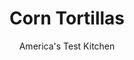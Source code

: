 ---
layout: ../../layouts/MarkdownPostLayout.astro
title: Corn Tortillas
author: America's Test Kitchen
pubDate: 2023-03-15
description: "Fresh homemade tortillas burst with corn flavor and are worlds better than store-bought."
image_url: https://res.cloudinary.com/hksqkdlah/image/upload/ar_1:1,c_fill,dpr_2.0,f_auto,fl_lossy.progressive.strip_profile,g_faces:auto,q_auto:low,w_344/SFS_Corn-Tortillas-8_cdxi5t
tags: ["Mexican","Grains"]
calories: 1523
protein: 1
carbohydrates: 14
fats: 
fiber: 1
ingredients: ["3 cups (12 ounces), masa harina","2 teaspoons, table salt","2-2 1/2 cups, warm water","2 tablespoons plus 1 teaspoon, vegetable oil, divided"]
serves: 18
time: "1½ hours"
instructions: ["Whisk masa harina and salt together in medium bowl. Stir in 2 cups warm water and 2 tablespoons oil with rubber spatula until combined. Using your hands, knead dough in bowl until it is soft and tacky and has texture of Play-Doh. If necessary, add up to ½ cup more warm water, 1 tablespoon at a time, until proper texture is achieved. (You can test for proper hydration by gently flattening a golf ball–size piece of dough with your hands. If many large cracks form around edges, it is too dry.)","Divide dough into 18 equal portions, about a scant 3 tablespoons (1½ ounces) each. Roll each portion into smooth ball between your hands. Transfer dough balls to plate and keep covered with damp paper towel. Cut open seams along sides of 1-gallon zipper-lock bag, leaving bottom seam intact. Spray inside of bag lightly with vegetable oil spray; wipe excess oil spray from bag with paper towel.","Heat remaining 1 teaspoon oil in 12-inch nonstick skillet over medium heat until just smoking. Using tongs, wipe skillet with paper towels. Place 1 dough ball in center of prepared bag. Fold top layer of plastic over ball. Using clear pie plate, press dough flat into thin 5½-inch circle.","Peel top layer of plastic away from tortilla. Using plastic to lift tortilla from bottom, place exposed side of tortilla in palm of your hand and invert tortilla. Peel away plastic. Carefully flip tortilla into skillet and cook until bottom begins to brown at edges, about 1 minute.","Using thin spatula, flip tortilla and cook until second side is browned at edges, about 45 seconds. Flip tortilla again and press center and edges firmly with spatula so tortilla puffs, about 15 seconds.","Transfer cooked tortilla to tortilla warmer or wrap in damp dish towel. Repeat with remaining dough balls, lightly spraying bag with oil spray and wiping off excess as needed to keep tortillas from sticking. Serve. (If storing tortillas in damp dish towel, microwave for 2 minutes to rewarm before serving.)"]
nutrition: ["49 mg Potassium","43 mg Phosphorus","27 mg Calcium","1 mg Iron","17 mg Magnesium","117 mg Sodium","2 g Fat","1 mg Niacin (B3)","1 g Monounsaturated","1 g Fiber","34 µg Folic acid","5 µg Folate (food)","31 g Water","14 g Carbs","63 µg Folate equivalent (total)","1 g Protein","2 µg Vitamin A","84 kcal Energy","1523 calories"]
notes: "Using a clear pie plate to press the ball of dough into a 5½-inch circle in step 3 makes it easy to see the size of the circle as it expands. You can also use a tortilla press or a flat-bottomed skillet. You can find masa harina at your grocery store in the international aisle or near the flour. We recommend stacking the cooked tortillas in a damp dish towel and microwaving them, still wrapped, for 2 minutes before serving."
---